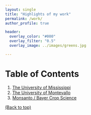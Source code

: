 ```yaml
---
layout: single
title: "Highlights of my work"
permalink: /work/
author_profile: true

header:
  overlay_color: "#000"
  overlay_filter: "0.5"
  overlay_image: ../images/greens.jpg

---
```

<style>
img {
  border-radius: 3%;
}
</style>


<!--{% include toc.html html=content %} -->


# Table of Contents<a name = "toc"></a>
1. [The University of Mississippi](#olemiss)
2. [The University of Montevallo](#montevallo)
3. [Monsanto / Bayer Crop Science](#monsantobayer)




[(Back to top)](#toc)
